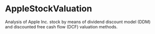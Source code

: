 # AppleStockValuation
Analysis of Apple Inc. stock by means of dividend discount model (DDM) and discounted free cash flow (DCF) valuation methods.
